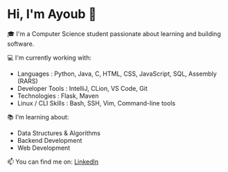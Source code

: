 # Hi, I'm Ayoub 👋

🎓 I'm a Computer Science student passionate about learning and building software.

💻 I'm currently working with:
- Languages : Python, Java, C, HTML, CSS, JavaScript, SQL, Assembly (RARS)
- Developer Tools : IntelliJ, CLion, VS Code, Git
- Technologies : Flask, Maven
- Linux / CLI Skills : Bash, SSH, Vim, Command-line tools

📚 I'm learning about:
- Data Structures & Algorithms
- Backend Development
- Web Development

📫 You can find me on:
[LinkedIn](www.linkedin.com/in/ayoubhafid-dev)
